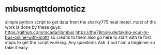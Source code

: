# mbusmqttdomoticz
simple python script to get data from the sharky775 heat meter.
most of the work is done by these guys:  
https://github.com/rscada/libmbus
https://the78mole.de/taking-your-m-bus-online-with-mqtt/ 
so credits to them also go here to start with te first steps to get the script working.
Any questions Ask :) but i'am a beginner so take it easy
